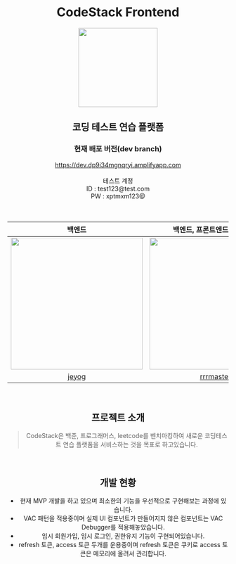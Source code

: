 <div align="center">
    <h1>CodeStack Frontend</h1>   
    <img src="https://user-images.githubusercontent.com/33706043/220110976-5e132e3e-4659-4070-b317-76a17c3ca756.png" width="180px"/>
    <br/>
    <h2>코딩 테스트 연습 플랫폼</h2>
    <h3>현재 배포 버전(dev branch)</h3>
    <div>
    <a href="https://dev.dp9i34mgnqryi.amplifyapp.com/">https://dev.dp9i34mgnqryi.amplifyapp.com</a>
    </div>
    <br/>
    <div>테스트 계정<div>
    <div>ID : test123@test.com</div>
    <div>PW : xptmxm123@</div>
</div>
<br/>
<br/>

|                        백엔드                         |               백엔드, 프론트엔드, 채점서버                |                        프론트엔드                        |
| :---------------------------------------------------: | :-------------------------------------------------------: | :------------------------------------------------------: |
| <img src="https://github.com/jeyog.png" width="300"/> | <img src="https://github.com/rrrmaster.png" width="300"/> | <img src="https://github.com/je0ngyun.png" width="300"/> |
|           [jeyog](https://github.com/jeyog)           |         [rrrmaster](https://github.com/rrrmaster)         |         [je0ngyun](https://github.com/je0ngyun)          |

<br/>

## 프로젝트 소개

> CodeStack은 백준, 프로그래머스, leetcode를 벤치마킹하여 새로운 코딩테스트 연습 플랫폼을 서비스하는 것을 목표로 하고있습니다.

<br/>

## 개발 현황

- 현재 MVP 개발을 하고 있으며 최소한의 기능을 우선적으로 구현해보는 과정에 있습니다.
- VAC 패턴을 적용중이며 실제 UI 컴포넌트가 만들어지지 않은 컴포넌트는 VAC Debugger를 적용해놓았습니다.
- 임시 회원가입, 임시 로그인, 권한유지 기능이 구현되어있습니다.
- refresh 토큰, access 토큰 두개를 운용중이며 refresh 토큰은 쿠키로 access 토큰은 메모리에 올려서 관리합니다.
